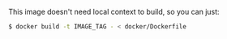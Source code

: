 This image doesn't need local context to build, so you can just:

```sh
$ docker build -t IMAGE_TAG - < docker/Dockerfile
```
